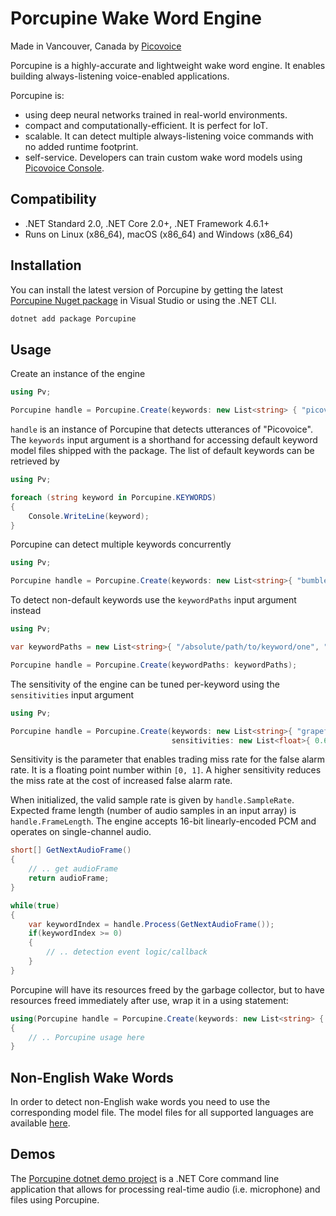 # Porcupine Wake Word Engine

Made in Vancouver, Canada by [Picovoice](https://picovoice.ai)

Porcupine is a highly-accurate and lightweight wake word engine. It enables building always-listening voice-enabled
applications. 

Porcupine is:

- using deep neural networks trained in real-world environments.
- compact and computationally-efficient. It is perfect for IoT.
- scalable. It can detect multiple always-listening voice commands with no added runtime footprint.
- self-service. Developers can train custom wake word models using [Picovoice Console](https://picovoice.ai/console/).

## Compatibility

- .NET Standard 2.0, .NET Core 2.0+, .NET Framework 4.6.1+
- Runs on Linux (x86_64), macOS (x86_64) and Windows (x86_64)

## Installation

You can install the latest version of Porcupine by getting the latest [Porcupine Nuget package](https://www.nuget.org/packages/Porcupine/)
in Visual Studio or using the .NET CLI.

```bash
dotnet add package Porcupine
```

## Usage

Create an instance of the engine

```csharp
using Pv;

Porcupine handle = Porcupine.Create(keywords: new List<string> { "picovoice" });
```

`handle` is an instance of Porcupine that detects utterances of "Picovoice". The `keywords` input argument is a shorthand
for accessing default keyword model files shipped with the package. The list of default keywords can be retrieved by

```csharp
using Pv;

foreach (string keyword in Porcupine.KEYWORDS)
{
    Console.WriteLine(keyword);
}
```

Porcupine can detect multiple keywords concurrently

```csharp
using Pv;

Porcupine handle = Porcupine.Create(keywords: new List<string>{ "bumblebee", "picovoice" });
```

To detect non-default keywords use the `keywordPaths` input argument instead

```csharp
using Pv;

var keywordPaths = new List<string>{ "/absolute/path/to/keyword/one", "/absolute/path/to/keyword/two", ...}

Porcupine handle = Porcupine.Create(keywordPaths: keywordPaths);
```

The sensitivity of the engine can be tuned per-keyword using the `sensitivities` input argument

```csharp
using Pv;

Porcupine handle = Porcupine.Create(keywords: new List<string>{ "grapefruit", "porcupine" },  
                                    sensitivities: new List<float>{ 0.6f, 0.35f });
```

Sensitivity is the parameter that enables trading miss rate for the false alarm rate. It is a floating point number within
`[0, 1]`. A higher sensitivity reduces the miss rate at the cost of increased false alarm rate.

When initialized, the valid sample rate is given by `handle.SampleRate`. Expected frame length (number of audio samples
in an input array) is `handle.FrameLength`. The engine accepts 16-bit linearly-encoded PCM and operates on
single-channel audio.

```csharp
short[] GetNextAudioFrame()
{
    // .. get audioFrame
    return audioFrame;
}

while(true)
{
    var keywordIndex = handle.Process(GetNextAudioFrame());
    if(keywordIndex >= 0)
    {
	    // .. detection event logic/callback
    }
}
```

Porcupine will have its resources freed by the garbage collector, but to have resources freed  immediately after use,
wrap it in a using statement: 

```csharp
using(Porcupine handle = Porcupine.Create(keywords: new List<string> { "picovoice" }))
{
    // .. Porcupine usage here
}
```

## Non-English Wake Words

In order to detect non-English wake words you need to use the corresponding model file. The model files for all supported languages are available [here](/lib/common).

## Demos

The [Porcupine dotnet demo project](/demo/dotnet) is a .NET Core command line application that allows for 
processing real-time audio (i.e. microphone) and files using Porcupine.
